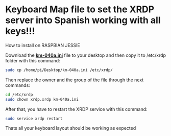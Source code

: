 # Keyboard Map file to set the XRDP server into Spanish working with all keys!!!

How to install on RASPBIAN JESSIE

Download the **[km-040a.ini](km-040a.ini)** file to your desktop and then copy it to /etc/xrdp folder with this command:

```sh
sudo cp /home/pi/Desktop/km-040a.ini /etc/xrdp/
```

Then replace the owner and the group of the file through the next commands:

```sh
cd /etc/xrdp
sudo chown xrdp.xrdp km-040a.ini
```

After that, you have to restart the XRDP service with this command:

```sh
sudo service xrdp restart
```

Thats all your keyboard layout should be working as expected
